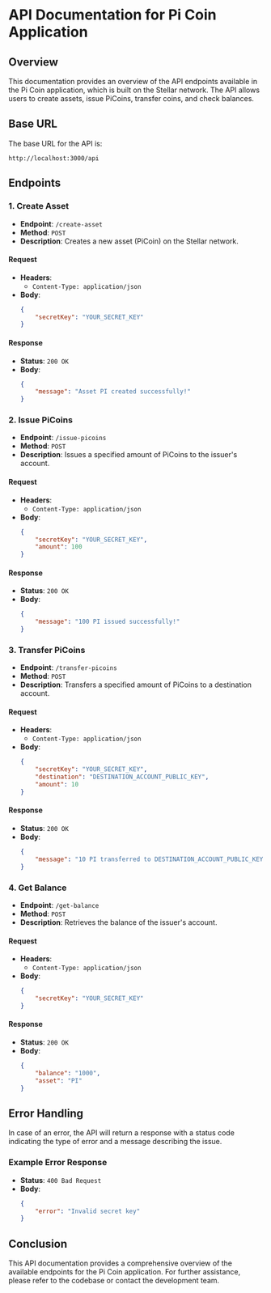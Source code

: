 # API Documentation for Pi Coin Application

## Overview

This documentation provides an overview of the API endpoints available in the Pi Coin application, which is built on the Stellar network. The API allows users to create assets, issue PiCoins, transfer coins, and check balances.

## Base URL

The base URL for the API is:

```
http://localhost:3000/api
```

## Endpoints

### 1. Create Asset

- **Endpoint**: `/create-asset`
- **Method**: `POST`
- **Description**: Creates a new asset (PiCoin) on the Stellar network.

#### Request

- **Headers**:
  - `Content-Type: application/json`
- **Body**:
  ```json
  {
      "secretKey": "YOUR_SECRET_KEY"
  }
  ```

#### Response

- **Status**: `200 OK`
- **Body**:
  ```json
  {
      "message": "Asset PI created successfully!"
  }
  ```

### 2. Issue PiCoins

- **Endpoint**: `/issue-picoins`
- **Method**: `POST`
- **Description**: Issues a specified amount of PiCoins to the issuer's account.

#### Request

- **Headers**:
  - `Content-Type: application/json`
- **Body**:
  ```json
  {
      "secretKey": "YOUR_SECRET_KEY",
      "amount": 100
  }
  ```

#### Response

- **Status**: `200 OK`
- **Body**:
  ```json
  {
      "message": "100 PI issued successfully!"
  }
  ```

### 3. Transfer PiCoins

- **Endpoint**: `/transfer-picoins`
- **Method**: `POST`
- **Description**: Transfers a specified amount of PiCoins to a destination account.

#### Request

- **Headers**:
  - `Content-Type: application/json`
- **Body**:
  ```json
  {
      "secretKey": "YOUR_SECRET_KEY",
      "destination": "DESTINATION_ACCOUNT_PUBLIC_KEY",
      "amount": 10
  }
  ```

#### Response

- **Status**: `200 OK`
- **Body**:
  ```json
  {
      "message": "10 PI transferred to DESTINATION_ACCOUNT_PUBLIC_KEY!"
  }
  ```

### 4. Get Balance

- **Endpoint**: `/get-balance`
- **Method**: `POST`
- **Description**: Retrieves the balance of the issuer's account.

#### Request

- **Headers**:
  - `Content-Type: application/json`
- **Body**:
  ```json
  {
      "secretKey": "YOUR_SECRET_KEY"
  }
  ```

#### Response

- **Status**: `200 OK`
- **Body**:
  ```json
  {
      "balance": "1000",
      "asset": "PI"
  }
  ```

## Error Handling

In case of an error, the API will return a response with a status code indicating the type of error and a message describing the issue.

### Example Error Response

- **Status**: `400 Bad Request`
- **Body**:
  ```json
  {
      "error": "Invalid secret key"
  }
  ```

## Conclusion

This API documentation provides a comprehensive overview of the available endpoints for the Pi Coin application. For further assistance, please refer to the codebase or contact the development team.
